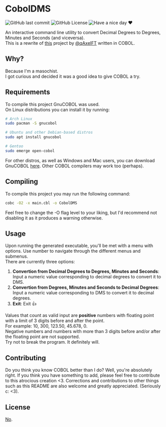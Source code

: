 # CobolDMS
![GitHub last commit](https://img.shields.io/github/last-commit/ClaraCF/CobolDMS?color=ff7fff) 
![GitHub License](https://img.shields.io/github/license/ClaraCF/CobolDMS)
![Have a nice day ♥](https://img.shields.io/static/v1?label=Hey~&message=Have%20A%20Nice%20Day%20♥&color=blueviolet)

An interactive command line utility to convert Decimal Degrees to Degrees, Minutes and Seconds (and viceversa).  
This is a rewrite of [this](https://github.com/qAxelFT/Degree2DegreeMinuteSecond-Conversor) project by [@qAxelFT](https://github.com/qAxelFT) written in COBOL.

## Why?
Because I'm a masochist.  
I got curious and decided it was a good idea to give COBOL a try.

## Requirements
To compile this project GnuCOBOL was used.  
On Linux distributions you can install it by running:
```bash
# Arch Linux
sudo pacman -S gnucobol

# Ubuntu and other Debian-based distros
sudo apt install gnucobol

# Gentoo
sudo emerge open-cobol
```

For other distros, as well as Windows and Mac users, you can download GnuCOBOL [here](https://gnucobol.sourceforge.io/).
Other COBOL compilers may work too (perhaps).

## Compiling
To compile this project you may run the following command:
```bash
cobc -O2 -x main.cbl -o CobolDMS
```
Feel free to change the -O flag level to your liking, but I'd recommend not disabling it as it produces a warning otherwise.

## Usage
Upon running the generated executable, you'll be met with a menu with options. Use number to navigate through the different menus and submenus.  
There are currently three options:
1. **Convertion from Decimal Degrees to Degrees, Minutes and Seconds**: Input a numeric value corresponding to decimal degrees to convert it to DMS.
2. **Convertion from Degrees, Minutes and Seconds to Decimal Degrees**: Input a numeric value corresponding to DMS to convert it to decimal degrees.
3. **Exit**: Exit 👍  

Values that count as valid input are **positive** numbers with floating point with a limit of 3 digits before and after the point.  
For example: 10, 300, 123.50, 45.678, 0.  
Negative numbers and numbers with more than 3 digits before and/or after the floating point are not supported.  
Try not to break the program. It definitely will.  

## Contributing
Do you think you know COBOL better than I do? Well, you're absolutely right. If you think you have something to add, please feel free to contribute to this atrocious creation <3.
Corrections and contributions to other things such as this README are also welcome and greatly appreciated. (Seriously c: <3).

## License
[No](https://unlicense.org/).
